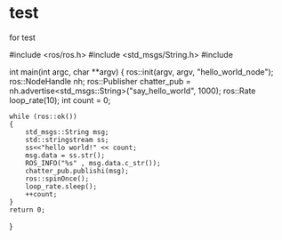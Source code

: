 # test
for test


#include <ros/ros.h>
#include <std_msgs/String.h>
#include <sstream>

int main(int argc, char **argv)
{
    ros::init(argv, argv, "hello_world_node");
    ros::NodeHandle nh;
    ros::Publisher chatter_pub = nh.advertise<std_msgs::String>("say_hello_world", 1000);
    ros::Rate loop_rate(10);
    int count = 0;

    while (ros::ok())
    {
        std_msgs::String msg;
        std::stringstream ss;
        ss<<"hello world!" << count;
        msg.data = ss.str();
        ROS_INFO("%s" , msg.data.c_str());
        chatter_pub.publishi(msg);
        ros::spinOnce();
        loop_rate.sleep();
        ++count;
    }
    return 0;
}


